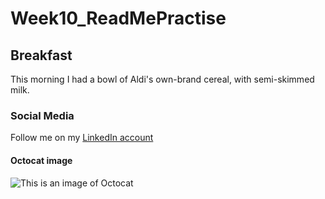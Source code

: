 # Week10_ReadMePractise

## Breakfast

This morning I had a bowl of Aldi's own-brand cereal, with semi-skimmed milk.

### Social Media
Follow me on my [LinkedIn account](https://www.linkedin.com/in/ben-wakefield-clay-b87a94224/)

#### Octocat image

![This is an image of Octocat]()
